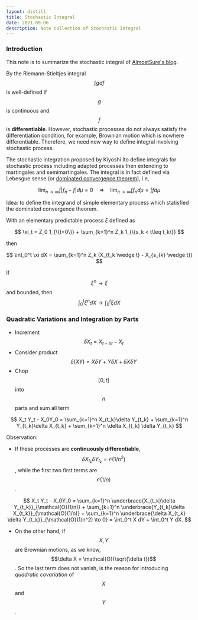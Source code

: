 ```yaml
---
layout: distill
title: Stochastic Integral
date: 2021-09-06
description: Note collection of Stochastic Integral
---
```


### Introduction

This note is to summarize the stochastic integral of <a href="https://almostsuremath.com/stochastic-calculus/">AlmostSure's blog</a>.

By the Riemann-Stieltjes integral $$\int g df$$ is well-defined if $$g$$ is continuous and $$f$$ is **differentiable**. However, stochastic processes do not always satisfy the differentiation condition, for example, Brownian motion which is nowhere differentiable. Therefore, we need new way to define integral involving stochastic process.

The stochastic integration proposed by Kiyoshi Ito define integrals for stochastic process including adapted processes then extending to martingales and semimartingales. The integral is in fact defined via Lebesgue  sense (or <a href="https://en.wikipedia.org/wiki/Dominated_convergence_theorem">dominated convergence theorem</a>), i.e,

$$
\lim_{n \to \infty} \int \lvert f_n - f\rvert d\mu = 0 \quad \Rightarrow \quad \lim_{n \to \infty} \int f_n d\mu = \int f d\mu
$$

Idea: to define the integrand of simple elementary process which statisfied the dominated convergence theorem.

With an elementary predictable process $\xi$ defined as 

$$
\xi_t = Z_0 1_{\{t=0\}} + \sum_{k=1}^n Z_k 1_{\{s_k < t\leq t_k\}}
$$

then 

$$
    \int_0^t \xi dX = \sum_{k=1}^n Z_k (X_{t_k \wedge t} - X_{s_{k} \wedge t})
$$

If $$\xi^n \to \xi$$ and bounded, then $$\int_0^t\xi^n dX \to \int_0^t \xi dX$$ 

### Quadratic Variations and Integration by Parts

+ Increment $$\delta X_t = X_{t + \delta t} - X_t$$
+ Consider product $$\delta (XY) = X\delta Y + Y\delta X + \delta X \delta Y$$
+ Chop $$[0, t]$$ into $$n$$ parts and sum all term 

$$
    X_t Y_t - X_0Y_0 = \sum_{k=1}^n X_{t_k}\delta Y_{t_k} + \sum_{k=1}^n Y_{t_k}\delta X_{t_k} + \sum_{k=1}^n \delta X_{t_k} \delta Y_{t_k}
$$

Observation:
+ If these processes are **continuously differentiable**, $$\delta X_{t_k} \delta Y_{t_k} = \mathcal{O}(1/n^2)$$, while the first two first terms are $$\mathcal{O}(1/n)$$.

$$
X_t Y_t - X_0Y_0 = \sum_{k=1}^n \underbrace{X_{t_k}\delta Y_{t_k}}_{\mathcal{O}(1/n)} + \sum_{k=1}^n \underbrace{Y_{t_k}\delta X_{t_k}}_{\mathcal{O}(1/n)} + \sum_{k=1}^n \underbrace{\delta X_{t_k} \delta Y_{t_k}}_{\mathcal{O}(1/n^2) \to 0} = \int_0^t X dY + \int_0^t Y dX.
$$

+ On the other hand, if $$X, Y$$ are Brownian motions, as we know, $$\delta X = \mathcal{O}(\sqrt{\delta t})$$. So the last term does not vanish, is the reason for introducing *quadratic covariation* of $$X$$ and $$Y$$.

